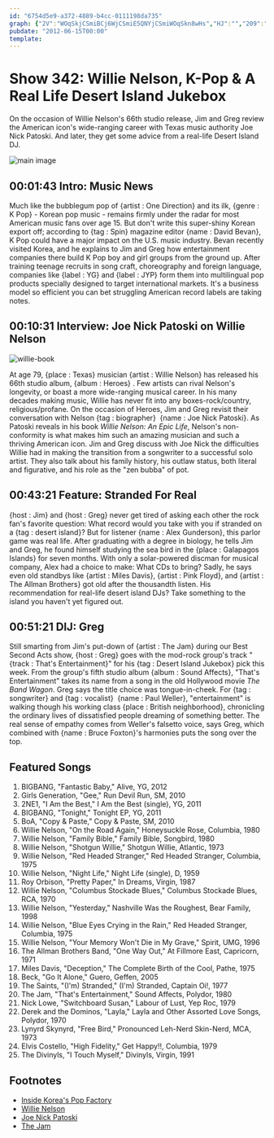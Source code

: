 ```yaml
---
id: "6754d5e9-a372-4889-b4cc-0111198da735"
graph: {"2V":"WOqSkjCSmiBCj6WjCSmiE5QNYjCSmiWOqSkn8wHs","HJ":"","209":"","2DL":"VMrzAgO8ucDdAixVMrzAVChv0VMrzA6QPnLVMrzADdAixVChv06QPnLkttTx6QPnLCH2Vi"}
pubdate: "2012-06-15T00:00"
template: 
---
```






# Show 342: Willie Nelson, K-Pop & A Real Life Desert Island Jukebox

On the occasion of Willie Nelson's 66th studio release, Jim and Greg review the American icon's wide-ranging career with Texas music authority Joe Nick Patoski. And later, they get some advice from a real-life Desert Island DJ.

![main image](https://static.soundopinions.org/images/2012/willie.jpg)



## 00:01:43 Intro: Music News

Much like the bubblegum pop of {artist : One Direction} and its ilk, {genre : K Pop} - Korean pop music - remains firmly under the radar for most American music fans over age 15. But don't write this super-shiny Korean export off; according to {tag : Spin} magazine editor {name : David Bevan}, K Pop could have a major impact on the U.S. music industry. Bevan recently visited Korea, and he explains to Jim and Greg how entertainment companies there build K Pop boy and girl groups from the ground up. After training teenage recruits in song craft, choreography and foreign language, companies like {label : YG} and {label : JYP} form them into multilingual pop products specially designed to target international markets. It's a business model so efficient you can bet struggling American record labels are taking notes.



## 00:10:31 Interview: Joe Nick Patoski on Willie Nelson

![willie-book](https://static.soundopinions.org/assets/342/HJ0.jpg)

At age 79, {place : Texas} musician {artist : Willie Nelson} has released his 66th studio album, {album : Heroes} . Few artists can rival Nelson's longevity, or boast a more wide-ranging musical career. In his many decades making music, Willie has never fit into any boxes-rock/country, religious/profane. On the occasion of Heroes, Jim and Greg revisit their conversation with Nelson {tag : biographer}  {name : Joe Nick Patoski}. As Patoski reveals in his book *Willie Nelson: An Epic Life*, Nelson's non-conformity is what makes him such an amazing musician and such a thriving American icon. Jim and Greg discuss with Joe Nick the difficulties Willie had in making the transition from a songwriter to a successful solo artist. They also talk about his family history, his outlaw status, both literal and figurative, and his role as the "zen bubba" of pot.



## 00:43:21 Feature: Stranded For Real

{host : Jim} and {host : Greg} never get tired of asking each other the rock fan's favorite question: What record would you take with you if stranded on a {tag : desert island}? But for listener {name : Alex Gunderson}, this parlor game was real life. After graduating with a degree in biology, he tells Jim and Greg, he found himself studying the sea bird in the {place : Galapagos Islands} for seven months. With only a solar-powered discman for musical company, Alex had a choice to make: What CDs to bring? Sadly, he says even old standbys like {artist : Miles Davis}, {artist : Pink Floyd}, and {artist : The Allman Brothers} got old after the thousandth listen. His recommendation for real-life desert island DJs? Take something to the island you haven't yet figured out.



## 00:51:21 DIJ: Greg

Still smarting from Jim's put-down of {artist : The Jam} during our Best Second Acts show, {host : Greg} goes with the mod-rock group's track "{track : That's Entertainment}" for his {tag : Desert Island Jukebox} pick this week. From the group's fifth studio album {album : Sound Affects}, "That's Entertainment" takes its name from a song in the old Hollywood movie *The Band Wagon*. Greg says the title choice was tongue-in-cheek. For {tag : songwriter} and {tag : vocalist}  {name : Paul Weller}, "entertainment" is walking though his working class {place : British neighborhood}, chronicling the ordinary lives of dissatisfied people dreaming of something better. The real sense of empathy comes from Weller's falsetto voice, says Greg, which combined with {name : Bruce Foxton}'s harmonies puts the song over the top.



## Featured Songs

1. BIGBANG, "Fantastic Baby," Alive, YG, 2012
2. Girls Generation, "Gee," Run Devil Run, SM, 2010
3. 2NE1, "I Am the Best," I Am the Best (single), YG, 2011
4. BIGBANG, "Tonight," Tonight EP, YG, 2011
5. BoA, "Copy & Paste," Copy & Paste, SM, 2010
6. Willie Nelson, "On the Road Again," Honeysuckle Rose, Columbia, 1980
7. Willie Nelson, "Family Bible," Family Bible, Songbird, 1980
8. Willie Nelson, "Shotgun Willie," Shotgun Willie, Atlantic, 1973
9. Willie Nelson, "Red Headed Stranger," Red Headed Stranger, Columbia, 1975
10. Willie Nelson, "Night Life," Night Life (single), D, 1959
11. Roy Orbison, "Pretty Paper," In Dreams, Virgin, 1987
12. Willie Nelson, "Columbus Stockade Blues," Columbus Stockade Blues, RCA, 1970
13. Willie Nelson, "Yesterday," Nashville Was the Roughest, Bear Family, 1998
14. Willie Nelson, "Blue Eyes Crying in the Rain," Red Headed Stranger, Columbia, 1975
15. Willie Nelson, "Your Memory Won't Die in My Grave," Spirit, UMG, 1996
16. The Allman Brothers Band, "One Way Out," At Fillmore East, Capricorn, 1971
17. Miles Davis, "Deception," The Complete Birth of the Cool, Pathe, 1975
18. Beck, "Go It Alone," Guero, Geffen, 2005
19. The Saints, "(I'm) Stranded," (I'm) Stranded, Captain Oi!, 1977
20. The Jam, "That's Entertainment," Sound Affects, Polydor, 1980
21. Nick Lowe, "Switchboard Susan," Labour of Lust, Yep Roc, 1979
22. Derek and the Dominos, "Layla," Layla and Other Assorted Love Songs, Polydor, 1970
23. Lynyrd Skynyrd, "Free Bird," Pronounced Leh-Nerd Skin-Nerd, MCA, 1973
24. Elvis Costello, "High Fidelity," Get Happy!!, Columbia, 1979
25. The Divinyls, "I Touch Myself," Divinyls, Virgin, 1991



## Footnotes

- [Inside Korea's Pop Factory](http://www.spin.com/articles/seoul-trained-inside-koreas-pop-factory)
- [Willie Nelson](www.willienelson.com)
- [Joe Nick Patoski](http://joenickp.com/)
- [The Jam](http://www.allmusic.com/artist/the-jam-mn0000084053)